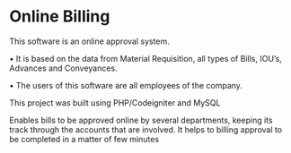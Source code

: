 # Online Billing

This software is an online approval system.

• It is based on the data from Material Requisition, all types of Bills, IOU’s, Advances and Conveyances.

• The users of this software are all employees of the company.


This project was built using PHP/Codeigniter and MySQL

Enables bills to be approved online by several departments, keeping its track through the accounts that are involved. It helps to billing approval to be completed in a matter of few minutes
